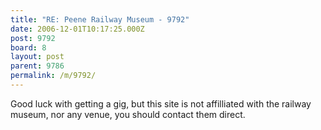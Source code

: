```yaml
---
title: "RE: Peene Railway Museum - 9792"
date: 2006-12-01T10:17:25.000Z
post: 9792
board: 8
layout: post
parent: 9786
permalink: /m/9792/
---
```

Good luck with getting a gig, but this site is not affilliated with the railway museum, nor any venue, you should contact them direct.
